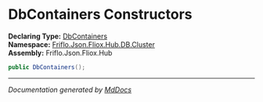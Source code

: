 ﻿<!--  
  <auto-generated>   
    The contents of this file were generated by a tool.  
    Changes to this file may be list if the file is regenerated  
  </auto-generated>   
-->

# DbContainers Constructors

**Declaring Type:** [DbContainers](../index.md)  
**Namespace:** [Friflo.Json.Fliox.Hub.DB.Cluster](../../index.md)  
**Assembly:** Friflo.Json.Fliox.Hub

```csharp
public DbContainers();
```
___

*Documentation generated by [MdDocs](https://github.com/ap0llo/mddocs)*

